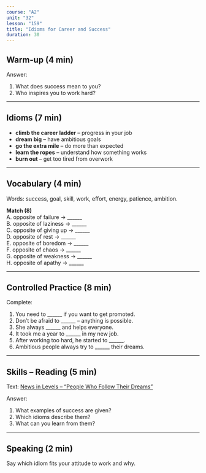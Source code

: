 ```yaml
---
course: "A2"
unit: "32"
lesson: "159"
title: "Idioms for Career and Success"
duration: 30
---
```


## Warm-up (4 min)
Answer:
1. What does success mean to you?  
2. Who inspires you to work hard?  

-------
## Idioms (7 min)
- **climb the career ladder** – progress in your job  
- **dream big** – have ambitious goals  
- **go the extra mile** – do more than expected  
- **learn the ropes** – understand how something works  
- **burn out** – get too tired from overwork  

-------
## Vocabulary (4 min)
Words: success, goal, skill, work, effort, energy, patience, ambition.  

**Match (8)**  
A. opposite of failure → ______  
B. opposite of laziness → ______  
C. opposite of giving up → ______  
D. opposite of rest → ______  
E. opposite of boredom → ______  
F. opposite of chaos → ______  
G. opposite of weakness → ______  
H. opposite of apathy → ______  

-------
## Controlled Practice (8 min)
Complete:  
1. You need to ______ if you want to get promoted.  
2. Don’t be afraid to ______ – anything is possible.  
3. She always ______ and helps everyone.  
4. It took me a year to ______ in my new job.  
5. After working too hard, he started to ______.  
6. Ambitious people always try to ______ their dreams.  

-------
## Skills – Reading (5 min)
Text: [News in Levels – “People Who Follow Their Dreams”](https://www.newsinlevels.com/)  

Answer:  
1. What examples of success are given?  
2. Which idioms describe them?  
3. What can you learn from them?  

-------
## Speaking (2 min)
Say which idiom fits your attitude to work and why.
